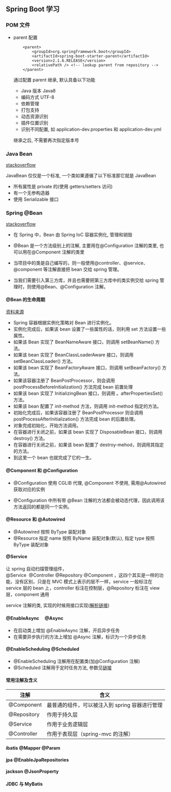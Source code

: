 ## Spring Boot 学习

### POM 文件

- parent 配置

  ```
      <parent>
          <groupId>org.springframework.boot</groupId>
          <artifactId>spring-boot-starter-parent</artifactId>
          <version>2.1.6.RELEASE</version>
          <relativePath /> <!-- lookup parent from repository -->
      </parent>
  ```

  通过配置 parent 继承, 默认具备以下功能

  - Java 版本 Java8
  - 编码方式 UTF-8
  - 依赖管理
  - 打包支持
  - 动态资源识别
  - 插件位置识别
  - 识别不同配置, 如 application-dev.properties 和 application-dev.yml

  继承之后, 不需要再次指定版本号

### Java Bean

[stackoverflow](https://stackoverflow.com/questions/3295496/what-is-a-javabean-exactly)

JavaBean 仅仅是一个标准, 一个类如果遵循了以下标准那它就是 JavaBean

- 所有属性是 private 的(使用 getters/setters 访问)
- 有一个无参构造器
- 使用 Serializable 接口

### Spring @Bean

[stackoverflow](https://stackoverflow.com/questions/17193365/what-in-the-world-are-spring-beans)

- 在 Spring 中，Bean 由 Spring IoC 容器实例化, 管理和销毁

- @Bean 是一个方法级别上的注解, 主要用在@Configuration 注解的类里, 也可以用在@Component 注解的类里

- 当项目中的类是自己编写的，则一般使用@controller、@service、@component 等注解直接把 bean 交给 spring 管理。

- 当我们需要引入第三方库，并且也需要把第三方库中的类实例交给 spring 管理时，则使用@Bean、@Configuration 注解。

#### @Bean 的生命周期

[资料来源](http://cmsblogs.com/?p=4034)

- Spring 容器根据实例化策略对 Bean 进行实例化。
- 实例化完成后，如果该 bean 设置了一些属性的话，则利用 set 方法设置一些属性。
- 如果该 Bean 实现了 BeanNameAware 接口，则调用 setBeanName() 方法。
- 如果该 bean 实现了 BeanClassLoaderAware 接口，则调用 setBeanClassLoader() 方法。
- 如果该 bean 实现了 BeanFactoryAware 接口，则调用 setBeanFactory() 方法。
- 如果该容器注册了 BeanPostProcessor，则会调用 postProcessBeforeInitialization() 方法完成 bean 前置处理
- 如果该 bean 实现了 InitializingBean 接口，则调用 。afterPropertiesSet() 方法。
- 如果该 bean 配置了 init-method 方法，则调用 init-method 指定的方法。
- 初始化完成后，如果该容器注册了 BeanPostProcessor 则会调用 postProcessAfterInitialization() 方法完成 bean 的后置处理。
- 对象完成初始化，开始方法调用。
- 在容器进行关闭之前，如果该 bean 实现了 DisposableBean 接口，则调用 destroy() 方法。
- 在容器进行关闭之前，如果该 bean 配置了 destroy-mehod，则调用其指定的方法。
- 到这里一个 bean 也就完成了它的一生。

#### @Component 和 @Configuration

- @Configuration 使用 CGLIB 代理, @Component 不使用, 需用@Autowired 获取对应的实例

- @Configuration 中所有带 @Bean 注解的方法都会被动态代理，因此调用该方法返回的都是同一个实例。

#### @Resource 和 @Autowired

- @Autowired 按照 ByType 装配对象
- @Resource 指定 name 按照 ByName 装配对象(默认), 指定 type 按照 ByType 装配对象

#### @Service

让 spring 自动扫描管理组件，@Service  @Controller @Repository @Component ，这四个其实是一样的功能，没有区别，只是在 MVC 模式上表示的层不一样，service 一般标注在 service 层的 bean 上，controller 标注在控制层，@Repository 标注在 view 层，component 通用

service 注解的类, 实现的时候用接口实现([解析链接](https://blog.csdn.net/sunsgne_AC/article/details/79269213))

#### @EnableAsync 　@Async

- 在启动类上增加 @EnableAsync 注解，开启异步任务
- 在需要异步执行的方法上增加 @Async 注解，标识为一个异步任务

#### @EnableScheduling @Scheduled

- @EnableScheduling 注解用在配置类(加@Configuration 注解)
- @Scheduled 注解用于定时任务方法, 参数见[链接](https://blog.csdn.net/u014042066/article/details/77233581)

#### 常用注解及含义

| 注解        | 含义                                           |
| ----------- | ---------------------------------------------- |
| @Component  | 最普通的组件，可以被注入到 spring 容器进行管理 |
| @Repository | 作用于持久层                                   |
| @Service    | 作用于业务逻辑层                               |
| @Controller | 作用于表现层（spring-mvc 的注解）              |

#### ibatis @Mapper @Param

#### jpa @EnableJpaRepositories

#### jackson @JsonProperty

#### JDBC 与 MyBatis
